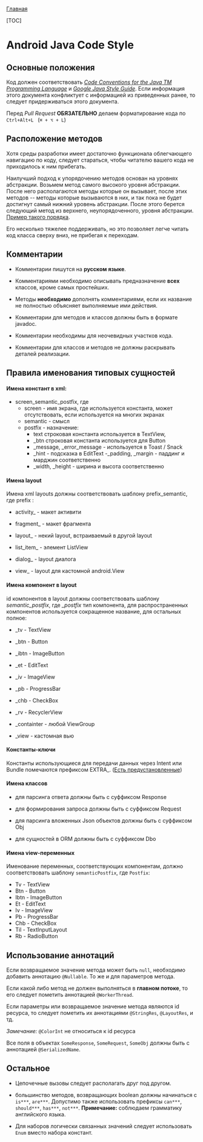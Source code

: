 
[Главная](../../main.md)

[TOC]

# Android Java Code Style

## Основные положения

Код должен соответствовать [*Code Conventions for the Java TM Programming Language*][java_conv]
и [*Google Java Style Guide*][google_java]. Если информация этого документа конфликтует с
информацией из приведенных ранее, то следует придерживаться этого документа.

Перед *Pull Request* **ОБЯЗАТЕЛЬНО** делаем форматирование кода по `Ctrl+Alt+L `
(`⌘ + ⌥ + L`)

## Расположение методов

Хотя среды разработки имеет достаточно функционала облегчающего навигацию по коду,
следует стараться, чтобы читателю вашего кода не приходилось к ним прибегать.

Наилучший подход к упорядочению методов основан на уровнях абстракции.
Возьмем метод самого высокого уровня абстракции. После него располагаются
методы которые он вызывает, после этих методов -- методы которые вызываются в них,
и так пока не будет достигнут самый нижний уровень абстракции. После этого
берется следующий метод из верхнего, неупорядоченного, уровня абстракции.
[Пример такого порядка][ex_order].

Его несколько тяжелее поддерживать, но это позволяет легче читать код класса
сверху вниз, не прибегая к переходам.

## Комментарии

- Комментарии пишутся на **русском языке**.

- Комментариями необходимо описывать предназначение **всех** классов, кроме самых простейших.

- Методы **необходимо** дополнять комментариями, если их название не полностью
объясняет выполняемые ими действия.

- Комментарии для методов и классов должны быть в формате javadoc.

- Комментарии необходимы для неочевидных участков кода.

- Комментарии для классов и методов не должны раскрывать деталей реализации.


## Правила именования типовых сущностей

#### Имена констант в xml:

- screen_semantic_postfix, где
    - screen - имя экрана, где используется константа, может отсутствовать,
    если используется на многих экранах
    - semantic - смысл
    - postfix - назначение:
        - text строковая константа используется в TextView,
        - _btn строковая константа используется для Button
        - _message, _error_message - используется в Toast / Snack
        - _hint - подсказка в EditText
        -_padding, _margin - паддинг и марджин соответственно
        - _width, _height - ширина и высота соответственно

#### Имена layout

Имена xml layouts должны соответствовать шаблону prefix_semantic,
где prefix :
- activity_ - макет активити

- fragment_ - макет фрагмента

- layout_ - некий layout, встраиваемый в другой layout

- list_item_ - элемент ListView

- dialog_ - layout диалога

- view_ - layout для кастомной android.View

#### Имена компонент в layout

id компонентов в layout должны соответствовать шаблону *semantic_postfix*,
где *_postfix* тип компонента, для распространенных компонентов используется
сокращенное название, для остальных полное:

- _tv - TextView

- _btn - Button

- _ibtn - ImageButton

- _et - EditText

- _iv - ImageView

- _pb - ProgressBar

- _chb - CheckBox

- _rv - RecyclerView

- _containter - любой ViewGroup

- _view - кастомная вью

#### Константы-ключи
Константы использующиеся для передачи данных через Intent или Bundle
помечаются префиксом EXTRA_. ([Есть предустановленные][extra])

#### Имена классов
- для парсинга ответа должны быть с суффиксом Response

- для формирования запроса должны быть с суффиксом Request

- для парсинга вложенных Json объектов должны быть с суффиксом Obj

- для сущностей в ORM должны быть с суффиксом Dbo

#### Имена view-переменных

Именование переменных, соответствующих компонентам, должно соответствовать
шаблону `semanticPostfix`, где `Postfix`:

- Tv - TextView
- Btn - Button
- Ibtn - ImageButton
- Et - EditText
- Iv - ImageView
- Pb - ProgressBar
- Chb - CheckBox
- Til - TextInputLayout
- Rb - RadioButton

## Использование аннотаций

Если возвращаемое значение метода может быть `null`, необходимо добавить
аннотацию `@Nullable`. То же и для параметров метода.

Если какой либо метод не должен выполняться в **главном потоке**, то его
следует пометить аннотацией `@WorkerThread`.

Если параметры или возвращаемое значение метода являются id ресурса,
то следует пометить их аннотациями `@StringRes`, `@LayoutRes`, и тд.

*Замечание:* `@ColorInt` не относиться к id ресурса

Все поля в объектах `SomeResponse`, `SomeRequest`, `SomeObj` должны быть
с аннотацией `@SerializedName`.

## Остальное

- Цепочечные вызовы следует располагать друг под другом.

- большинство методов, возвращающих boolean должны начинаться с `is***`, `are***`.
Допустимо также использовать префиксы `can***`, `should***`, `has***`, `not***`.
**Примечание:** соблюдаем грамматику английского языка.

- Для наборов логически связанных значений следует использовать `Enum`
вместо набора констант.


[java_conv]: http://www.oracle.com/technetwork/java/codeconvtoc-136057.html
[google_java]: https://github.com/surfstudio/java-code-style
[ex_order]: https://gist.github.com/icebail/aab425a46efab03a1024df5dbc553763#file-registrationactivitystep2-java
[extra]: ../../../core-ui/docs/navigation.md